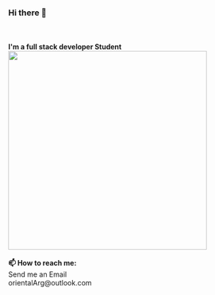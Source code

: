 ### Hi there 👋
<br>
<br>
<strong>I'm a full stack developer Student </strong>

<img src="facePhoto.png" alt="" style="width:400px; height:400px;">
<br>
<br>
<strong>📫 How to reach me:</strong> <br>Send me an Email <br> orientalArg@outlook.com

<!--
**orientalArg/orientalArg** is a ✨ _special_ ✨ repository because its `README.md` (this file) appears on your GitHub profile.

Here are some ideas to get you started:

- 🔭 I’m currently working on ...
- 🌱 I’m currently learning ...
- 👯 I’m looking to collaborate on ...
- 🤔 I’m looking for help with ...
- 💬 Ask me about ...
- 📫 How to reach me: ...
- 😄 Pronouns: ...
- ⚡ Fun fact: ...
-->
